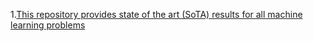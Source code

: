 1.[This repository provides state of the art (SoTA) results for all machine learning problems](https://github.com//RedditSota/state-of-the-art-result-for-machine-learning-problems)




